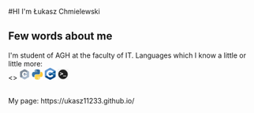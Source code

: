 #HI I'm Łukasz Chmielewski
## Few words about me
I'm student of AGH at the faculty of IT.
Languages which I know a little or little more:
<br />
<>
  <img src="./C_icon.png" width="22">
  <img src="./pyhon_icon.jpeg" width="22">
  <img src="./C++_icon.png" width="22">
  <img src="./shell_logo.jpeg" width="22">
</p>

<br />
My page: https://ukasz11233.github.io/


